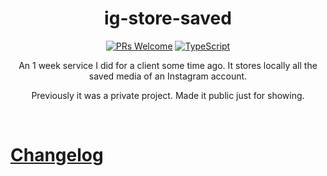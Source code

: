 
<h1 align="center">
  <!-- <img src=".logo.png" alt=ig-store-saved/><br/> -->
  ig-store-saved
</h1>

<div align="center">

  [![PRs Welcome](https://img.shields.io/badge/PRs-welcome-brightgreen.svg?style=flat-square)](http://makeapullrequest.com)
  [![TypeScript](https://badgen.net/npm/types/env-var)](http://www.typescriptlang.org/)


  An 1 week service I did for a client some time ago. It stores locally all the saved media of an Instagram account.
  
  Previously it was a private project. Made it public just for showing.

</div>

<br/>

# [Changelog](CHANGELOG.md)
